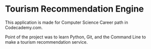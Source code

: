 # Tourism Recommendation Engine

This application is made for Computer Science Career path in Codecademy.com.

Point of the project was to learn Python, Git, and the Command Line to make a tourism recommendation service.
